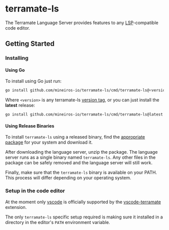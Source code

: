 # terramate-ls

The Terramate Language Server provides features to any [LSP](https://microsoft.github.io/language-server-protocol/)-compatible code editor.

## Getting Started

### Installing

#### Using Go

To install using Go just run:

```sh
go install github.com/mineiros-io/terramate-ls/cmd/terramate-ls@<version>
```

Where `<version>` is any terramate-ls [version tag](https://github.com/mineiros-io/terramate-ls/tags),
or you can just install the **latest** release:

```sh
go install github.com/mineiros-io/terramate-ls/cmd/terramate-ls@latest
```

#### Using Release Binaries

To install `terramate-ls` using a released binary, find the
[appropriate package](https://github.com/mineiros-io/terramate-ls/releases) for
your system and download it.

After downloading the language server, unzip the package. The 
language server runs as a single binary named `terramate-ls`. 
Any other files in the package can be safely removed and the language server
will still work.

Finally, make sure that the `terramate-ls` binary is available on your PATH.
This process will differ depending on your operating system.

### Setup in the code editor

At the moment only [vscode](https://code.visualstudio.com/) is officially
supported by the [vscode-terramate](https://github.com/mineiros-io/vscode-terramate)
extension.

The only `terramate-ls` specific setup required is making sure it installed in a
directory in the editor's `PATH` environment variable.
